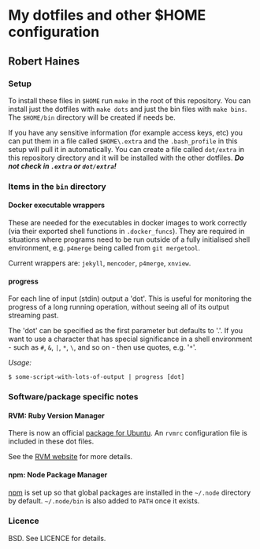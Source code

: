 # My dotfiles and other $HOME configuration
## Robert Haines

### Setup

To install these files in `$HOME` run `make` in the root of this repository. You can install just the dotfiles with `make dots` and just the bin files with `make bins`. The `$HOME/bin` directory will be created if needs be.

If you have any sensitive information (for example access keys, etc) you can put them in a file called `$HOME\.extra` and the `.bash_profile` in this setup will pull it in automatically. You can create a file called `dot/extra` in this repository directory and it will be installed with the other dotfiles. ***Do not check in `.extra` or `dot/extra`!***

### Items in the `bin` directory

#### Docker executable wrappers

These are needed for the executables in docker images to work correctly (via their exported shell functions in `.docker_funcs`). They are required in situations where programs need to be run outside of a fully initialised shell environment, e.g. `p4merge` being called from `git mergetool`.

Current wrappers are: `jekyll`, `mencoder`, `p4merge`, `xnview`.

#### progress

For each line of input (stdin) output a 'dot'. This is useful for monitoring the progress of a long running operation, without seeing all of its output streaming past.

The 'dot' can be specified as the first parameter but defaults to '.'. If you want to use a character that has special significance in a shell environment  - such as `#`, `&`, `|`, `*`, `\`, and so on - then use quotes, e.g. '`*`'.

*Usage:*
```shell
$ some-script-with-lots-of-output | progress [dot]
```

### Software/package specific notes

#### RVM: Ruby Version Manager

There is now an official [package for Ubuntu][rvmubuntu]. An `rvmrc` configuration file is included in these dot files.

See the [RVM website][rvm] for more details.

#### npm: Node Package Manager

[npm][npm] is set up so that global packages are installed in the `~/.node` directory by default. `~/.node/bin` is also added to `PATH` once it exists.

### Licence

BSD. See LICENCE for details.

[rvm]: https://rvm.io/
[rvmubuntu]: https://github.com/rvm/ubuntu_rvm
[npm]: https://www.npmjs.com/
